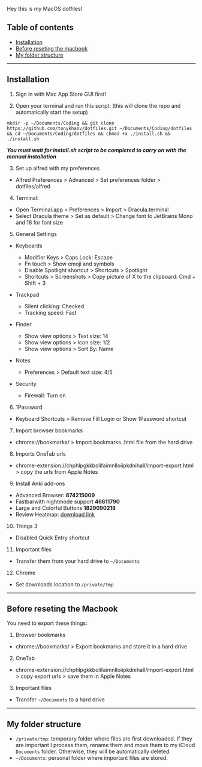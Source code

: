 Hey this is my MacOS dotfiles!

## Table of contents

- [Installation](#installation)
- [Before reseting the macbook](#before-reseting-the-macbook)
- [My folder structure](#my-folder-structure)

---

## Installation

1. Sign in with Mac App Store GUI first!

2. Open your terminal and run this script: (this will clone the repo and
   automatically start the setup)

```
mkdir -p ~/Documents/Coding && git clone https://github.com/tonykhaov/dotfiles.git ~/Documents/Coding/dotfiles && cd ~/Documents/Coding/dotfiles && chmod +x ./install.sh && ./install.sh
```

**_You must wait for install.sh script to be completed to carry on with the
manual installation_**

3. Set up alfred with my preferences

- Alfred Preferences > Advanced > Set preferences folder > dotfiles/alfred

4. Terminal:

- Open Terminal.app > Preferences > Import > Dracula.terminal
- Select Dracula theme > Set as default > Change font to JetBrains Mono and 18
  for font size

5. General Settings

- Keyboards

  - Modifier Keys > Caps Lock: Escape
  - Fn touch > Show emoji and symbols
  - Disable Spotlight shortcut > Shortcuts > Spotlight
  - Shortcuts > Screenshots > Copy picture of X to the clipboard: Cmd + Shift +
    3

- Trackpad

  - Silent clicking: Checked
  - Tracking speed: Fast

- Finder

  - Show view options > Text size: 14
  - Show view options > Icon size: 1/2
  - Show view options > Sort By: Name

- Notes

  - Preferences > Default text size: 4/5

- Security
  - Firewall: Turn on

6. 1Password

- Keyboard Shortcuts > Remove Fill Login or Show 1Password shortcut

7. Import browser bookmarks

- chrome://bookmarks/ > Import bookmarks .html file from the hard drive

8. Imports OneTab urls

- chrome-extension://chphlpgkkbolifaimnlloiipkdnihall/import-export.html > copy
  the urls from Apple Notes

9. Install Anki add-ons

- Advanced Browser: **874215009**
- Fastbarwith nightmode support **46611790**
- Large and Colorful Buttons **1829090218**
- Review Heatmap:
  [download link](https://github.com/glutanimate/review-heatmap/releases)

10. Things 3

- Disabled Quick Entry shortcut

11. Important files

- Transfer them from your hard drive to `~/Documents`

12. Chrome

- Set downloads location to `/private/tmp`

---

## Before reseting the Macbook

You need to export these things:

1. Browser bookmarks

- chrome://bookmarks/ > Export bookmarks and store it in a hard drive

2. OneTab

- chrome-extension://chphlpgkkbolifaimnlloiipkdnihall/import-export.html > copy
  export urls > save them in Apple Notes

3. Important files

- Transfer `~/Documents` to a hard drive

---

## My folder structure

- `/private/tmp`: temporary folder where files are first downloaded. If they are
  important I process them, rename them and move them to my iCloud `Documents`
  folder. Otherwise, they will be automatically deleted.
- `~/Documents`: personal folder where important files are stored.
